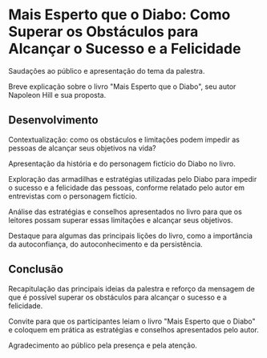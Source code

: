 <!DOCTYPE html>
<html>
  <head>
    <title>Mais Esperto que o Diabo: Como Superar os Obstáculos para Alcançar o Sucesso e a Felicidade</title>
  </head>
  <body>
    <h1>Mais Esperto que o Diabo: Como Superar os Obstáculos para Alcançar o Sucesso e a Felicidade</h1>
    <p>Saudações ao público e apresentação do tema da palestra.</p>
    <p>Breve explicação sobre o livro "Mais Esperto que o Diabo", seu autor Napoleon Hill e sua proposta.</p>
    <h2>Desenvolvimento</h2>
    <p>Contextualização: como os obstáculos e limitações podem impedir as pessoas de alcançar seus objetivos na vida?</p>
    <p>Apresentação da história e do personagem fictício do Diabo no livro.</p>
    <p>Exploração das armadilhas e estratégias utilizadas pelo Diabo para impedir o sucesso e a felicidade das pessoas, conforme relatado pelo autor em entrevistas com o personagem fictício.</p>
    <p>Análise das estratégias e conselhos apresentados no livro para que os leitores possam superar essas limitações e alcançar seus objetivos.</p>
    <p>Destaque para algumas das principais lições do livro, como a importância da autoconfiança, do autoconhecimento e da persistência.</p>
    <h2>Conclusão</h2>
    <p>Recapitulação das principais ideias da palestra e reforço da mensagem de que é possível superar os obstáculos para alcançar o sucesso e a felicidade.</p>
    <p>Convite para que os participantes leiam o livro "Mais Esperto que o Diabo" e coloquem em prática as estratégias e conselhos apresentados pelo autor.</p>
    <p>Agradecimento ao público pela presença e pela atenção.</p>
  </body>
</html>
